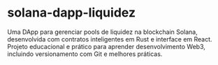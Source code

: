 # solana-dapp-liquidez
Uma DApp para gerenciar pools de liquidez na blockchain Solana, desenvolvida com contratos inteligentes em Rust e interface em React. Projeto educacional e prático para aprender desenvolvimento Web3, incluindo versionamento com Git e melhores práticas.
